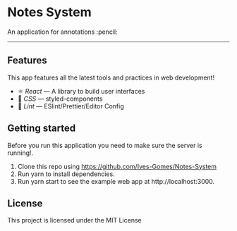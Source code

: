 <h1 aling="center"> Notes System </h1>

<p aling="center"> An application for annotations :pencil: </p>

---

## Features

This app features all the latest tools and practices in web development!

- ⚛ *React* — A library to build user interfaces
-  :nail_care: *CSS* — styled-components
- :sparkling_heart: *Lint* — ESlint/Prettier/Editor Config

## Getting started
Before you run this application you need to make sure the server is running!.

  1. Clone this repo using https://github.com/Ives-Gomes/Notes-System
  2. Run yarn to install dependencies.
  3. Run yarn start to see the example web app at http://localhost:3000.

## License
This project is licensed under the MIT License 
